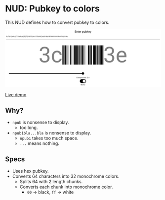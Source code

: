 # NUD: Pubkey to colors

This NUD defines how to convert pubkey to colors.

![pubkey to colors](https://github.com/1l0/hexpattern/blob/master/images/pubkey2mono.png?raw=true)

[Live demo](https://1l0.github.io/hexpattern/)

## Why?

- `npub` is nonsense to display.
  - too long.
- `npub1bla...bla` is nonsense to display.
  - `npub1` takes too much space.
  - `...` means nothing.

## Specs

- Uses hex pubkey.
- Converts 64 characters into 32 monochrome colors.
  - Splits 64 with 2 length chunks.
  - Converts each chunk into monochrome color.
    - `00` -> black, `ff` -> white
